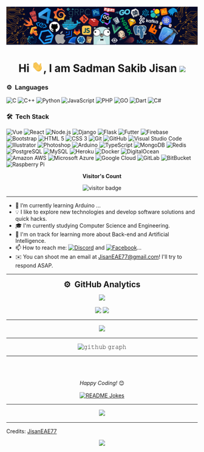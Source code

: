 <p align="center"><img src="https://raw.githubusercontent.com/KevinPatel04/KevinPatel04/master/header.png"></p>

<h1 align="center">Hi <img src="https://raw.githubusercontent.com/KevinPatel04/KevinPatel04/master/Hi.gif" width="30px">, I am Sadman Sakib Jisan <img height="40" src="https://raw.githubusercontent.com/innng/innng/master/assets/kyubey.gif"/></h1>

### ⚙️ &nbsp;Languages 
![C](https://img.shields.io/badge/-C-05122A?style=flat&logo=C&logoColor=A8B9CC) ![C++](https://img.shields.io/badge/-C++-05122A?style=flat&logo=C%2B%2B&logoColor=00599C) ![Python](https://img.shields.io/badge/-Python-05122A?style=flat&logo=python) ![JavaScript](https://img.shields.io/badge/-JavaScript-05122A?style=flat&logo=javascript) 
![PHP](https://img.shields.io/badge/-PHP-05122A?style=flat&logo=php) ![GO](https://img.shields.io/badge/-Go-05122A?style=flat&logo=Go) ![Dart](https://img.shields.io/badge/-Dart-05122A?style=flat&logo=Dart) ![C#](https://img.shields.io/badge/-C%23-05122A?style=flat)

### 🛠 &nbsp;Tech Stack

![Vue](https://img.shields.io/badge/-vue-05122A?style=flat&logo=vue.js) ![React](https://img.shields.io/badge/-React-05122A?style=flat&logo=react) ![Node.js](https://img.shields.io/badge/-Node.js-05122A?style=flat&logo=node.js) ![Django](https://img.shields.io/badge/-Django-05122A?style=flat&logo=django) ![Flask](https://img.shields.io/badge/-Flask-05122A?style=flat&logo=flask) ![Futter](https://img.shields.io/badge/-Flutter-05122A?style=flat&logo=Flutter) ![Firebase](https://img.shields.io/badge/-Firebase-05122A?style=flat&logo=Firebase) ![Bootstrap](https://img.shields.io/badge/-Bootstrap-05122A?style=flat&logo=bootstrap) ![HTML 5](https://img.shields.io/badge/-HTML-05122A?style=flat&logo=HTML5) ![CSS 3](https://img.shields.io/badge/-CSS-05122A?style=flat&logo=CSS3&logoColor=1572B6) ![Git](https://img.shields.io/badge/-Git-05122A?style=flat&logo=git) ![GitHub](https://img.shields.io/badge/-GitHub-05122A?style=flat&logo=github) ![Visual Studio Code](https://img.shields.io/badge/-Visual%20Studio%20Code-05122A?style=flat&logo=visual-studio-code&logoColor=007ACC) ![Illustrator](https://img.shields.io/badge/-Illustrator-05122A?style=flat&logo=adobe-illustrator) ![Photoshop](https://img.shields.io/badge/-Photoshop-05122A?style=flat&logo=adobe-photoshop) ![Arduino](https://img.shields.io/badge/-Arduino-05122A?style=flat&logo=arduino) ![TypeScript](https://img.shields.io/badge/-TypeScript-05122A?style=flat-square&logo=typescript)
![MongoDB](https://img.shields.io/badge/-MongoDB-05122A?style=flat-square&logo=mongodb)
![Redis](https://img.shields.io/badge/-Redis-05122A?style=flat-square&logo=Redis)
![PostgreSQL](https://img.shields.io/badge/-PostgreSQL-05122A?style=flat-square&logo=postgresql)
![MySQL](https://img.shields.io/badge/-MySQL-05122A?style=flat-square&logo=mysql&logoColor=FF7D11)
![Heroku](https://img.shields.io/badge/-Heroku-05122A?style=flat-square&logo=heroku)
![Docker](https://img.shields.io/badge/-Docker-05122A?style=flat-square&logo=docker)
![DigitalOcean](https://img.shields.io/badge/-Digital%20Ocean-05122A?style=flat-square&logo=digitalocean)
![Amazon AWS](https://img.shields.io/badge/Amazon%20AWS-05122A?style=flat-square&logo=amazon-aws&logoColor=FFAC33)
![Microsoft Azure](https://img.shields.io/badge/Microsoft%20Azure-05122A?style=flat-square&logo=microsoft-azure)
![Google Cloud](https://img.shields.io/badge/Google%20Cloud-05122A?style=flat-square&logo=google-cloud)
![GitLab](https://img.shields.io/badge/-GitLab-05122A?style=flat-square&logo=gitlab)
![BitBucket](https://img.shields.io/badge/-BitBucket-05122A?style=flat-square&logo=bitbucket)
![Raspberry Pi](https://img.shields.io/badge/-Raspberry%20Pi-05122A?style=flat-square&logo=Raspberry-Pi)



<p align="center"><b>Visitor's Count</b></p>
<p align="center"><img src="https://profile-counter.glitch.me/%7BJisanEAE77%7D/count.svg" alt="visitor badge"/></p>



</div>

-----

- 🌱 I’m currently learning Arduino ...
- 💡 I like to explore new technologies and develop software solutions and quick hacks.
- 🎓 I'm currently studying Computer Science and Engineering.
- 🌱 I'm on track for learning more about Back-end and Artificial Intelligence.
- 📫 How to reach me: <a href="https://discord.gg/DjKV7m54">![Discord](https://img.shields.io/badge/-Discord-05122A?style=flat&logo=discord)</a> and <a href="https://www.facebook.com/jisan.thecoder">![Facebook](https://img.shields.io/badge/-Facebook-05122A?style=flat&logo=facebook)</a>...
- ✉️ You can shoot me an email at JisanEAE77@gmail.com! I'll try to respond ASAP.

-----
<div align="center">
<h2 style="margin: 5px 10px;">⚙️ &nbsp;GitHub Analytics</h2> 
<p align="center">
     <img height="180em" src="https://github-readme-stats-eight-theta.vercel.app/api?username=JisanEAE77&show_icons=true&theme=great-gatsby&include_all_commits=true&count_private=true&hide_border=true"/>

   </p>
<p align="center">
   <img height="180em" src="https://github-readme-streak-stats.herokuapp.com/?user=JisanEAE77&theme=highcontrast&theme=highcontrast&hide_border=true"/>
<a href="https://github.com/JisanEAE77">
     <img height="180em" src="https://github-readme-stats-eight-theta.vercel.app/api/top-langs/?username=JisanEAE77&layout=compact&langs_count=8&theme=highcontrast&hide_border=true"/>

</a>
</p>

-----
     
<p>
  <img src="https://github-profile-trophy.vercel.app/?username=JisanEAE77&theme=juicyfresh&column=4&margin-w=15&no-frame=true&&margin-h=15" />
</p>

-----
     
![𝚐𝚒𝚝𝚑𝚞𝚋 𝚐𝚛𝚊𝚙𝚑](https://activity-graph.herokuapp.com/graph?username=JisanEAE77&theme=rogue&hide_border=true&area=true)

-----


</br>
</br>
<p align="center"><i>Happy Coding!</i> 😊</p>
<a href="https://readme-jokes.vercel.app"><img align="center" src="https://readme-jokes.vercel.app/api" alt="README Jokes"></a>


</div>

-----

<p align="center">
  <img src="https://i.ppy.sh/1ffa9ee3019de39c9cfbed6990da9d0807b0429a/68747470733a2f2f692e70696e696d672e636f6d2f6f726967696e616c732f32392f37322f31392f32393732313935663032636535656539363332653362336232636637386561622e6a7067" />
</p>


-----
Credits: [JisanEAE77](https://github.com/JisanEAE77)


<p align="center">
  <img src="https://github.com/JisanEAE77/Sadman_Sakib_Jisan.png" />
</p>

